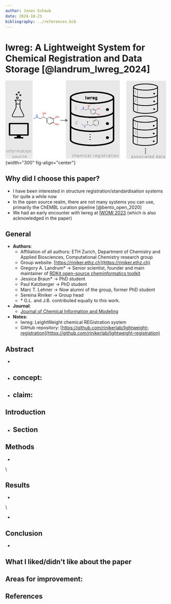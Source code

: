 ```yaml
---
author: Jonas Schaub
date: 2024-10-23
bibliography: ../references.bib
---
```


# lwreg: A Lightweight System for Chemical Registration and Data Storage [@landrum_lwreg_2024]
![Graphical Abstract, source: [@landrum_lwreg_2024] CC-BY 4.0](lwreg_2024_images/graphical_abstract.jpeg){width="300" fig-align="center"}
## Why did I choose this paper?
- I have been interested in structure registration/standardisation systems for quite a while now
- In the open source realm, there are not many systems you can use, primarily the ChEMBL curation pipeline [@bento_open_2020]
- We had an early encounter with lwreg at [IWOMI 2023](https://www.iwomi.net/?page_id=42) (which is also acknowledged in the paper)

## General
- **Authors**:
    - Affiliation of all authors: ETH Zurich, Department of Chemistry and Applied Biosciences, Computational Chemistry research group
    - Group website: [https://riniker.ethz.ch](https://riniker.ethz.ch)
    - Gregory A. Landrum\* → Senior scientist, founder and main maintainer of [RDKit open-source cheminformatics toolkit](https://www.rdkit.org)
    - Jessica Braun\* → PhD student
    - Paul Katzberger → PhD student
    - Marc T. Lehner → Now alumni of the group, former PhD student
    - Sereina Riniker → Group head
    - \* G.L. and J.B. contributed equally to this work.
- **Journal**:
    - [Journal of Chemical Information and Modeling](https://pubs.acs.org/journal/jcisd8)
- **Notes**:
    - lwreg: LeightWeight chemical REGistration system 
    - GitHub repository: [https://github.com/rinikerlab/lightweight-registration](https://github.com/rinikerlab/lightweight-registration)

## Abstract

- 

- **concept:**
    - 

- **claim:**
    - 


## Introduction

- **Section**
    - 

## Methods

- 

\



## Results

- 


\

- 

## Conclusion

- 


## What I liked/didn't like about the paper

Areas for improvement:
- 



## References
